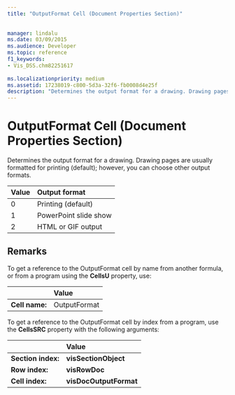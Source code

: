 ```yaml
---
title: "OutputFormat Cell (Document Properties Section)"
 
 
manager: lindalu
ms.date: 03/09/2015
ms.audience: Developer
ms.topic: reference
f1_keywords:
- Vis_DSS.chm82251617
 
ms.localizationpriority: medium
ms.assetid: 17238019-c800-5d3a-32f6-fb0008d4e25f
description: "Determines the output format for a drawing. Drawing pages are usually formatted for printing (default); however, you can choose other output formats."
---
```


# OutputFormat Cell (Document Properties Section)

Determines the output format for a drawing. Drawing pages are usually formatted for printing (default); however, you can choose other output formats.
  
|**Value**|**Output format**|
|:-----|:-----|
| 0  <br/> | Printing (default)  <br/> |
| 1  <br/> | PowerPoint slide show  <br/> |
| 2  <br/> | HTML or GIF output  <br/> |
   
## Remarks

To get a reference to the OutputFormat cell by name from another formula, or from a program using the **CellsU** property, use: 
  
||Value |
|:-----|:-----|
| **Cell name:**  <br/> | OutputFormat  <br/> |
   
To get a reference to the OutputFormat cell by index from a program, use the **CellsSRC** property with the following arguments: 
  
||Value |
|:-----|:-----|
| **Section index:**  <br/> |**visSectionObject** <br/> |
| **Row index:**  <br/> |**visRowDoc** <br/> |
| **Cell index:**  <br/> |**visDocOutputFormat** <br/> |
   

